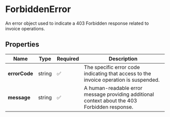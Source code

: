 # ForbiddenError

An error object used to indicate a 403 Forbidden response related to invoice operations.

## Properties

| Name | Type | Required | Description |
| ------------ | ------------- | ------------- | ------------- |
| **errorCode** | string | ✅ | The specific error code indicating that access to the invoice operation is suspended. |
**message** | string | ✅ | A human-readable error message providing additional context about the 403 Forbidden response. |


